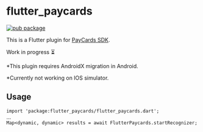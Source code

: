 # flutter_paycards

[![pub package](https://img.shields.io/pub/v/flutter_paycards.svg)](https://pub.dartlang.org/packages/flutter_paycards)

This is a Flutter plugin for [PayCards SDK](https://github.com/faceterteam/PayCards_Source). 

Work in progress ⏳

*This plugin requires AndroidX migration in Android.

*Currently not working on IOS simulator.

## Usage

`import 'package:flutter_paycards/flutter_paycards.dart';`  
...  
`Map<dynamic, dynamic> results = await FlutterPaycards.startRecognizer;`

